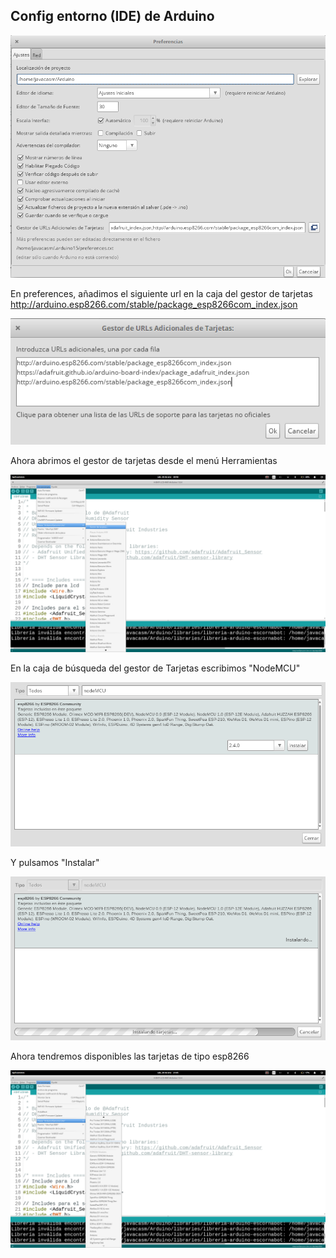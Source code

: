 ## Config entorno (IDE) de Arduino

![Preferences boards](./images/Preferences_tarjetas.png)


En preferences, añadimos el siguiente url en la caja del gestor de tarjetas
    http://arduino.esp8266.com/stable/package_esp8266com_index.json


![Cajas de URLs](./images/ListadoURLS.png)


Ahora abrimos el gestor de tarjetas desde el menú Herramientas

![Gestor de tarjetas](./images/GestorTarjetass.png)

En la caja de búsqueda del gestor de Tarjetas escribimos "NodeMCU"


![GestorTarjetas](./images/GestorTarjetas.png)

Y pulsamos "Instalar"


![InstalandoNodeMCU](./images/InstalandoNodeMCU.png)

Ahora tendremos disponibles las tarjetas de tipo esp8266


![Tarjetas ESP](./images/TarjetasESP.png)
